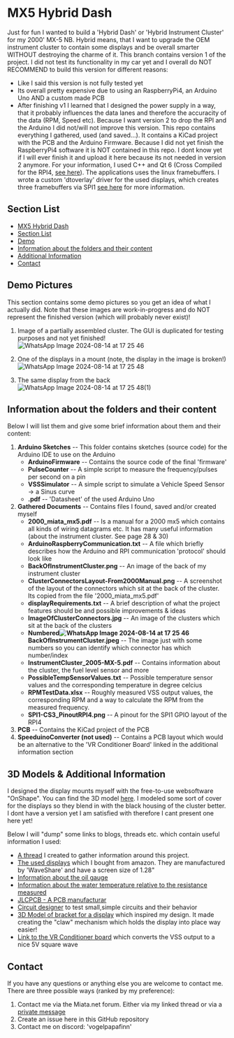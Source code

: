 
# MX5 Hybrid Dash

Just for fun I wanted to build a 'Hybrid Dash' or 'Hybrid Instrument Cluster' for my 2000' MX-5 NB. Hybrid means, that I want to upgrade the OEM instrument cluster to contain some displays and be overall smarter WITHOUT destroying the charme of it. 
This branch contains version 1 of the project. I did not test its functionality in my car yet and I overall do NOT RECOMMEND to build this version for different reasons:
- Like I said this version is not fully tested yet
- Its overall pretty expensive due to using an RaspberryPi4, an Arduino Uno AND a custom made PCB
- After finishing v1 I learned that I designed the power supply in a way, that it probably influences the data lanes and therefore the accuracity of the data (RPM, Speed etc). Because I want version 2 to drop the RPI and the Arduino I did not/will not improve this version. 
This repo contains everything I gathered, used (and saved...). It contains a KiCad project with the PCB and the Arduino Firmware. Because I did not yet finish the RaspberryPi4 software it is NOT contained in this repo. I dont know yet if I will ever finish it and upload it here because its not needed in version 2 anymore. For your information, I used C++ and Qt 6 (Cross Compiled for the RPI4, [see here](https://wiki.qt.io/Cross-Compile_Qt_6_for_Raspberry_Pi)). The applications uses the linux framebuffers. I wrote a custom 'dtoverlay' driver for the used displays, which creates three framebuffers via SPI1 [see here](https://github.com/VogelPapaFinn/gc9a01-overlay-spi1_cs3) for more information.
## Section List

- [MX5 Hybrid Dash](https://github.com/VogelPapaFinn/MX5-HybridDash/tree/v1?tab=readme-ov-file#mx5-hybrid-dash)
- [Section List](https://github.com/VogelPapaFinn/MX5-HybridDash/tree/v1?tab=readme-ov-file#mx5-hybrid-dash)
- [Demo](https://github.com/VogelPapaFinn/MX5-HybridDash/tree/v1?tab=readme-ov-file#section-list)
- [Information about the folders and their content](https://github.com/VogelPapaFinn/MX5-HybridDash/tree/v1?tab=readme-ov-file#information-about-the-folders-and-their-content)
- [Additional Information](https://github.com/VogelPapaFinn/MX5-HybridDash/tree/v1?tab=readme-ov-file#3d-models--additional-information)
- [Contact](https://github.com/VogelPapaFinn/MX5-HybridDash/tree/v1?tab=readme-ov-file#contact)
## Demo Pictures

This section contains some demo pictures so you get an idea of what I actually did. Note that these images are work-in-progress and do NOT represent the finished version (which will probably never exist)!

1. Image of a partially assembled cluster. The GUI is duplicated for testing purposes and not yet finished!
![WhatsApp Image 2024-08-14 at 17 25 46](https://github.com/user-attachments/assets/457070f4-0e5a-4a35-8446-8fc6535c3956)

2. One of the displays in a mount (note, the display in the image is broken!)
![WhatsApp Image 2024-08-14 at 17 25 48](https://github.com/user-attachments/assets/1e8a5361-81c4-43ee-b5b7-3c6052f3ffd8)

3. The same display from the back
![WhatsApp Image 2024-08-14 at 17 25 48(1)](https://github.com/user-attachments/assets/ea8a5bd3-ca7e-4ec9-83f3-a75db4f2d5da)

## Information about the folders and their content

Below I will list them and give some brief information about them and their content:
1. **Arduino Sketches** -- This folder contains sketches (source code) for the Arduino IDE to use on the Arduino
    - **ArduinoFirmware** -- Contains the source code of the final 'firmware'
    - **PulseCounter** -- A simple script to measure the frequency/pulses per second on a pin
    - **VSSSimulator** -- A simple script to simulate a Vehicle Speed Sensor -> a Sinus curve
    - **.pdf** -- 'Datasheet' of the used Arduino Uno
2. **Gathered Documents** -- Contains files I found, saved and/or created myself
    - **2000_miata_mx5.pdf** -- Is a manual for a 2000 mx5 which contains all kinds of wiring datagrams etc. It has many useful information (about the instrument cluster. See page 28 & 30)
    - **ArduinoRaspberryCommunication.txt** -- A file which briefly describes how the Arduino and RPI communication 'protocol' should look like
    - **BackOfInstrumentCluster.png** -- An image of the back of my instrument cluster
    - **ClusterConnectorsLayout-From2000Manual.png** -- A screenshot of the layout of the connectors which sit at the back of the cluster. Its copied from the file '2000_miata_mx5.pdf'
    - **displayRequirements.txt** -- A brief description of what the project features should be and possible improvements & ideas
    - **ImageOfClusterConnectors.jpg** -- An image of the clusters which sit at the back of the clusters
    - **Numbered![WhatsApp Image 2024-08-14 at 17 25 46](https://github.com/user-attachments/assets/b69e40b6-015c-46ac-afa6-976fca4fbcc0)
BackOfInstrumentCluster.jpeg** -- The image just with some numbers so you can identify which connector has which number/index
    - **InstrumentCluster_2005-MX-5.pdf** -- Contains information about the cluster, the fuel level sensor and more
    - **PossibleTempSensorValues.txt** -- Possible temperature sensor values and the corresponding temperature in degree celcius
    - **RPMTestData.xlsx** -- Roughly measured VSS output values, the corresponding RPM and a way to calculate the RPM from the measured frequency.
    - **SPI1-CS3_PinoutRPI4.png** -- A pinout for the SPI1 GPIO layout of the RPI4
3. **PCB** -- Contains the KiCad project of the PCB
4. **SpeeduinoConverter (not used)** -- Contains a PCB layout which would be an alternative to the 'VR Conditioner Board' linked in the additional information section

## 3D Models & Additional Information

I designed the display mounts myself with the free-to-use websoftware "OnShape". You can find the 3D model [here](https://cad.onshape.com/documents/50b49191cc752dd48476ad6c/w/cd37246bc06e50997fb58f3e/e/8721c543b44dadc1db72a7b4?renderMode=0&uiState=66bccf20e3fceb7d01428e52). I modeled some sort of cover for the displays so they blend in with the black housing of the cluster better. I dont have a version yet I am satisfied with therefore I cant present one here yet!

Below I will "dump" some links to blogs, threads etc. which contain useful information I used:
- [A thread](https://forum.miata.net/vb/showthread.php?t=780170) I created to gather information around this project.
- [The used displays](https://www.waveshare.com/1.28inch-LCD-Module.htm) which I bought from amazon. They are manufactured by 'WaveShare' and have a screen size of 1.28"
- [Information about the oil gauge](https://www.waveshare.com/1.28inch-LCD-Module.htm)
- [Information about the water temperature relative to the resistance measured](https://www.miataturbo.net/megasquirt-18/water-temo-gauge-thermistor-values-74383/)
- [JLCPCB - A PCB manufacturar](https://jlcpcb.com/)
- [Circuit designer](http://falstad.com/circuit/circuitjs.html) to test small,simple circuits and their behavior
- [3D Model of bracket for a display](https://makerworld.com/en/models/437158#profileId-342358) which inspired my design. It made creating the "claw" mechanism which holds the display into place way easier!
- [Link to the VR Conditioner board](https://bossgarage.eu/en-eu/products/max9926-dual-vr-conditioner) which converts the VSS output to a nice 5V square wave


## Contact

If you have any questions or anything else you are welcome to contact me. There are three possible ways (ranked by my preference):
1. Contact me via the Miata.net forum. Either via my linked thread or via a [private message](https://forum.miata.net/vb/member.php?u=307577)
2. Create an issue here in this GitHub repository
3. Contact me on discord: 'vogelpapafinn'
